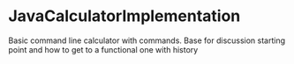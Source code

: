 # JavaCalculatorImplementation
Basic command line calculator with commands. Base for discussion starting point and how to get to a functional one with history
